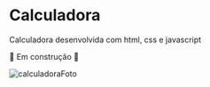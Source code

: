 # Calculadora
Calculadora desenvolvida com html, css e javascript

👷 Em construção 🚧

![calculadoraFoto](https://user-images.githubusercontent.com/109553661/195747766-a138cdcd-d27f-4eea-b9ea-9c295aaa6c45.png)

